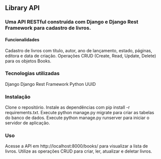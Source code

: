 ## Library API
### Uma API RESTful construída com Django e Django Rest Framework para cadastro de livros.

#### Funcionalidades
Cadastro de livros com título, autor, ano de lançamento, estado, páginas, editora e data de criação.
Operações CRUD (Create, Read, Update, Delete) para os objetos Books.
### Tecnologias utilizadas
Django
Django Rest Framework
Python
UUID
### Instalação
Clone o repositório.
Instale as dependências com pip install -r requirements.txt.
Execute python manage.py migrate para criar as tabelas do banco de dados.
Execute python manage.py runserver para iniciar o servidor de aplicação.
### Uso
Acesse a API em http://localhost:8000/books/ para visualizar a lista de livros.
Utilize as operações CRUD para criar, ler, atualizar e deletar livros.
